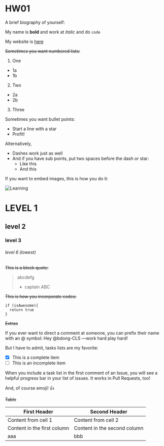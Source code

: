 # HW01

A brief biography of yourself:

My name is **bold** and work at *italic* and do `code`

My website is [here](https://cls.gmu.edu/)


~~Sometimes you want numbered lists:~~

1. One
  * 1a
  * 1b 
2. Two
  - 2a
  - 2b
3. Three

Sometimes you want bullet points:

* Start a line with a star
* Profit!

Alternatively,

- Dashes work just as well
- And if you have sub points, put two spaces before the dash or star:
  - Like this
  - And this


If you want to embed images, this is how you do it:

![Learning](https://octodex.github.com/images/yaktocat.png)


# LEVEL 1 

## level 2  

### level 3 

###### level 6 (lowest)


~~This is a block quote:~~

> abcdefg
> - captain ABC


~~This is how you incorporate codes:~~
``` 
if (isAwesome){
  return true
}
```


~~Extras~~

If you ever want to direct a comment at someone, you can prefix their name with an @ symbol: Hey @bdong-CLS —work hard play hard! 


But I have to admit, tasks lists are my favorite:

- [x] This is a complete item
- [ ] This is an incomplete item

When you include a task list in the first comment of an Issue, you will see a helpful progress bar in your list of issues. It works in Pull Requests, too!

And, of course emoji! :+1:




~~Table~~

First Header | Second Header
------------ | -------------
Content from cell 1 | Content from cell 2
Content in the first column | Content in the second column
aaa | bbb 


